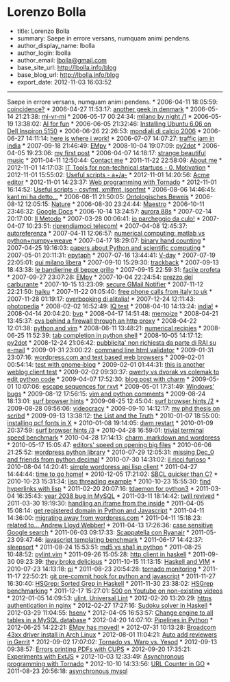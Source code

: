 # Lorenzo Bolla

- title: Lorenzo Bolla
- summary: Saepe in errore versans, numquam animi pendens.
- author_display_name: lbolla
- author_login: lbolla
- author_email: lbolla@gmail.com
- base_site_url: http://lbolla.info/blog
- base_blog_url: http://lbolla.info/blog
- export_date: 2012-11-03 16:03:52

----------------

Saepe in errore versans, numquam animi pendens. * 2006-04-11 18:05:59: [coincidence?](/2006/04/11/coincidence/) * 2006-04-27 11:53:17: [another geek in denmark](http://lbolla.info/blog/2006/04/27/another-geek-in-denmark/) * 2006-05-14 21:21:38: [mi-vr-mi](http://lbolla.info/blog/2006/05/14/mi-vr-mi/) * 2006-05-17 00:24:34: [milano by night /1](http://lbolla.info/blog/2006/05/17/milano-by-night-1/) * 2006-05-19 13:38:02: [AI for fun](http://lbolla.info/blog/2006/05/19/ai/) * 2006-06-05 21:32:46: [Installing Ubuntu 6.06 on Dell Inspiron 5150](http://lbolla.info/blog/2006/06/05/installing-ubuntu-606-on-dell-inspiron-5150/) * 2006-06-26 22:26:53: [mondiali di calcio 2006](http://lbolla.info/blog/2006/06/26/mondiali-di-calcio-2006/) * 2006-06-27 14:11:14: [here is where i work!](http://lbolla.info/blog/2006/06/27/here-is-where-i-work/) * 2006-07-07 14:07:27: [traffic jam in india](http://lbolla.info/blog/2006/07/07/traffic-jam-in-india/) * 2007-09-18 21:46:49: [EMpy](http://lbolla.info/blog/empy/) * 2008-10-04 19:07:09: [py2dot](http://lbolla.info/blog/py2dot/) * 2006-04-05 19:23:06: [my first post](http://lbolla.info/blog/2006/04/05/my-first-post/) * 2006-04-07 14:18:17: [strange beautiful music](http://lbolla.info/blog/2006/04/07/strange-beautiful-music/) * 2011-04-11 12:50:44: [Contact me](http://lbolla.info/blog/contact-me/) * 2011-11-22 22:58:09: [About me](http://lbolla.info/blog/me/) * 2012-11-01 14:17:03: [IT Tools for non-technical startups - 0. Motivation](http://lbolla.info/blog/?p=507) * 2012-11-01 15:55:02: [Useful scripts - a+/a-](http://lbolla.info/blog/?p=511) * 2012-11-01 14:20:56: [Acme editor](http://lbolla.info/blog/?p=513) * 2012-11-01 14:23:37: [Web programming with Tornado](http://lbolla.info/blog/?p=515) * 2012-11-01 16:14:52: [Useful scripts - csvfmt, xmlfmt, jsonfmt](http://lbolla.info/blog/?p=538) * 2006-08-06 14:46:45: [kant mi ha detto...](http://lbolla.info/blog/2006/08/06/16/) * 2006-08-11 21:50:05: [Ontologisches Beweis](http://lbolla.info/blog/2006/08/11/ontologisches-beweis/) * 2006-08-12 12:05:15: [Nature](http://lbolla.info/blog/2006/08/12/nature/) * 2006-08-30 23:24:44: [Maestro](http://lbolla.info/blog/2006/08/30/maestro/) * 2006-10-11 23:46:32: [Google Docs](http://lbolla.info/blog/2006/10/11/google-docs/) * 2006-10-14 13:24:57: [aurora 88s](http://lbolla.info/blog/2006/10/14/aurora-88s/) * 2007-02-14 20:17:00: [Il Metodo](http://lbolla.info/blog/2007/02/14/il-metodo/) * 2007-03-28 00:06:41: [io parcheggio da culo!](http://lbolla.info/blog/2007/03/28/io-parcheggio-da-culo/) * 2007-04-07 10:23:51: [riprendiamoci telecom!](http://lbolla.info/blog/2007/04/07/riprendiamoci-telecom/) * 2007-04-08 12:45:37: [autoreferenza](http://lbolla.info/blog/2007/04/08/autoreferenza/) * 2007-04-11 12:06:57: [numerical computing: matlab vs python+numpy+weave](http://lbolla.info/blog/2007/04/11/numerical-computing-matlab-vs-pythonnumpyweave/) * 2007-04-17 18:29:07: [binary hand counting](http://lbolla.info/blog/2007/04/17/binary-hand-counting/) * 2007-04-25 19:16:03: [papers about Python and scientific computing](http://lbolla.info/blog/2007/04/25/papers-about-python-and-scientific-computing/) * 2007-05-01 20:11:31: [epytaph](http://lbolla.info/blog/2007/05/01/epytaph/) * 2007-07-16 13:44:41: [V-day](http://lbolla.info/blog/2007/07/16/v-day/) * 2007-07-19 22:05:01: [qui milano libera](http://lbolla.info/blog/2007/07/19/qui-milano-libera/) * 2007-09-10 15:29:30: [trackback](http://lbolla.info/blog/2007/09/10/trackback/) * 2007-09-13 18:43:38: [le bandierine di beppe grillo](http://lbolla.info/blog/2007/09/13/le-bandierine-di-beppe-grillo/) * 2007-09-15 22:59:31: [facile profeta](http://lbolla.info/blog/2007/09/15/facile-profeta/) * 2007-09-27 23:07:28: [EMpy](http://lbolla.info/blog/2007/09/27/empy/) * 2007-10-04 22:24:54: [prezzo del carburante](http://lbolla.info/blog/2007/10/04/prezzo-del-carburante/) * 2007-10-15 13:23:09: [secure GMail Notifier](http://lbolla.info/blog/2007/10/15/secure-gmail-notifier/) * 2007-11-12 22:21:50: [haiku](http://lbolla.info/blog/2007/11/12/55/) * 2007-11-22 01:05:40: [free phone calls from italy to uk](http://lbolla.info/blog/2007/11/22/free-phone-calls-from-italy-to-uk/) * 2007-11-28 01:19:17: [overbooking di alitalia!](http://lbolla.info/blog/2007/11/28/overbooking-di-alitalia/) * 2007-12-24 12:11:43: [photopedia](http://lbolla.info/blog/2007/12/24/photopedia/) * 2008-02-02 16:52:49: [IQ test](http://lbolla.info/blog/2008/02/02/iq-test/) * 2008-04-10 14:13:24: [india!](http://lbolla.info/blog/2008/04/10/india/) * 2008-04-14 20:04:20: [bvp](http://lbolla.info/blog/2008/04/14/bvp/) * 2008-04-17 14:51:48: [memoize](http://lbolla.info/blog/2008/04/17/memoize/) * 2008-04-21 13:45:37: [cvs behind a firewall through an http proxy](http://lbolla.info/blog/2008/04/21/cvs-behind-a-firewall-through-an-http-proxy/) * 2008-04-22 12:01:38: [python and vim](http://lbolla.info/blog/2008/04/22/python-and-vim/) * 2008-06-11 13:48:21: [numerical recipies](http://lbolla.info/blog/2008/06/11/numerical-recipies/) * 2008-06-25 11:52:39: [tab completion in python shell](http://lbolla.info/blog/2008/06/25/tab-completion-in-python-shell/) * 2008-10-05 14:17:12: [py2dot](http://lbolla.info/blog/2008/10/05/py2dot/) * 2008-12-24 21:06:42: [pubblicita' non richiesta da parte di RAI su e-mail](http://lbolla.info/blog/2008/12/24/pubblicita-non-richiesta-da-parte-di-rai-su-e-mail/) * 2009-01-31 23:00:22: [command line html validator](http://lbolla.info/blog/2009/01/31/command-line-html-validator/) * 2009-01-31 23:07:16: [wordpress.com and text based web browsers](http://lbolla.info/blog/2009/01/31/wordpresscom-and-text-based-web-browsers/) * 2009-02-01 00:54:14: [test with gnome-blog](http://lbolla.info/blog/2009/02/01/test-with-gnome-blog/) * 2009-02-01 01:44:31: [this is another weblog client test](http://lbolla.info/blog/2009/02/01/this-is-another-weblog-client-test/) * 2009-02-02 09:30:37: [qwerty vs dvorak vs colemak to edit python code](http://lbolla.info/blog/2009/02/02/qwerty-vs-dvorak-vs-colemak-to-edit-python-code/) * 2009-04-07 17:52:30: [blog post with charm](http://lbolla.info/blog/2009/04/07/blog-post-with-charm/) * 2009-05-01 10:07:06: [escape sequences for rxvt](http://lbolla.info/blog/2009/05/01/escape-sequences-for-rxvt/) * 2009-05-01 17:31:49: [Windows' bugs](http://lbolla.info/blog/2009/05/01/windows-bugs/) * 2009-08-12 17:56:15: [vim and python comments](http://lbolla.info/blog/2009/08/12/vim-and-python-comments/) * 2009-08-24 18:13:01: [surf browser hints](http://lbolla.info/blog/2009/08/24/surf-browser-hints/) * 2009-08-25 12:45:04: [surf browser hints /2](http://lbolla.info/blog/2009/08/25/surf-browser-hints-2/) * 2009-08-28 09:56:06: [videocracy](http://lbolla.info/blog/2009/08/28/videocracy/) * 2009-09-10 14:12:17: [my phd thesis on scribd](http://lbolla.info/blog/2009/09/10/my-phd-thesis-on-scribd/) * 2009-09-13 13:38:12: [the List and the Truth](http://lbolla.info/blog/2009/09/13/134/) * 2010-01-07 18:55:00: [installing pcf fonts in X](http://lbolla.info/blog/2010/01/07/install-pcf-fonts-in-x/) * 2010-01-08 19:14:05: [dwm restart](http://lbolla.info/blog/2010/01/08/dwm-restart/) * 2010-01-09 20:37:59: [surf browser hints /3](http://lbolla.info/blog/2010/01/09/surf-browser-hints-3/) * 2010-04-28 16:59:01: [trivial terminal speed benchmark](http://lbolla.info/blog/2010/04/28/trivial-terminal-speed-benchmark/) * 2010-04-28 17:14:13: [charm, markdown and wordpress](http://lbolla.info/blog/2010/04/28/charm-markdown-and-wordpress/) * 2010-05-17 15:05:47: [editors' speed on opening big files](http://lbolla.info/blog/2010/05/17/editors-speed-on-opening-big-files/) * 2010-06-06 21:25:52: [wordpress python library](http://lbolla.info/blog/2010/06/06/wordpress-python-library/) * 2010-07-29 12:05:31: [missing Dec_0 and friends from python decimal](http://lbolla.info/blog/2010/07/29/missing-dec_0-and-friends-from-python-decimal/) * 2010-07-30 14:31:02: [il ricci furioso](http://lbolla.info/blog/2010/07/30/il-ricci-furioso/) * 2010-08-04 14:20:41: [simple wordpress api lisp client](http://lbolla.info/blog/2010/08/04/simple-wordpress-api-lisp-client/) * 2011-04-27 14:44:44: [time to go home!](http://lbolla.info/blog/2011/04/27/time-to-go-home/) * 2010-12-05 17:21:02: [SBCL quicker than C?](http://lbolla.info/blog/2010/12/05/sbcl-quicker-than-c/) * 2010-10-23 15:31:34: [lisp threading example](http://lbolla.info/blog/2010/10/23/lisp-threading-example/) * 2010-10-23 15:55:30: [find hyperlinks with lisp](http://lbolla.info/blog/2010/10/23/find-hyperlinks-with-lisp/) * 2011-02-20 20:07:16: [tdaemon for python3](http://lbolla.info/blog/2011/02/20/tdaemon-for-python3/) * 2011-03-04 16:35:43: [year 2038 bug in MySQL](http://lbolla.info/blog/2011/03/04/year-2038-bug-in-mysql/) * 2011-03-11 18:14:42: [twill revived](http://lbolla.info/blog/2011/03/11/twill-revived/) * 2011-03-30 19:19:30: [handling an iframe from the inside](http://lbolla.info/blog/2011/03/30/handling-an-iframe-from-the-inside/) * 2011-04-05 15:08:14: [get registered domain in Python and Javascript](http://lbolla.info/blog/2011/04/05/get-registered-domain-in-python-and-javascript/) * 2011-04-11 14:36:00: [migrating away from wordpress.com](http://lbolla.info/blog/2011/04/11/migrating-away-from-wordpress-com/) * 2011-04-11 15:18:23: [related to... Andrew Lloyd Webber!](http://lbolla.info/blog/2011/04/11/related-to-andrew-lloyd-webber/) * 2011-04-13 17:26:36: [case sensitive Google search](http://lbolla.info/blog/2011/04/13/case-sensitive-google-search/) * 2011-06-03 09:17:33: [Scappatella con Ryanair](http://lbolla.info/blog/2011/06/03/scappatella-con-ryanair/) * 2011-05-23 09:47:46: [javascript templating benchmark](http://lbolla.info/blog/2011/05/23/javascript-templating-benchmark/) * 2011-06-17 14:42:37: [sleepsort](http://lbolla.info/blog/2011/06/17/sleepsort/) * 2011-08-24 15:53:51: [md5 vs sha1 in python](http://lbolla.info/blog/2011/08/24/md5-vs-sha1-in-python/) * 2011-08-25 10:48:52: [pylint.vim](http://lbolla.info/blog/2011/08/25/pylint-vim/) * 2011-09-26 15:05:28: [http client in haskell](http://lbolla.info/blog/2011/09/26/http-client-in-haskell/) * 2011-09-30 09:23:39: [they broke delicious](http://lbolla.info/blog/2011/09/30/they-broke-delicious/) * 2011-10-15 11:13:15: [Haskell and VIM](http://lbolla.info/blog/2011/10/15/haskell-and-vim/) * 2010-07-23 14:13:18: [pi](http://lbolla.info/blog/2010/07/23/pi/) * 2011-08-23 20:54:28: [tornado monitoring](http://lbolla.info/blog/2011/08/23/tornado-monitoring/) * 2011-11-17 22:50:21: [git pre-commit hook for python and javascript](http://lbolla.info/blog/2011/11/17/git-pre-commit-hook-for-python-and-javascript/) * 2011-11-27 16:30:40: [HSGrep: Sorted Grep in Haskell](http://lbolla.info/blog/2011/11/27/hsgrep-sorted-grep-in-haskell/) * 2011-11-30 23:38:02: [HSGrep benchmarking](http://lbolla.info/blog/2011/11/30/hsgrep-benchmarking/) * 2011-12-17 15:27:01: [500 on Youtube on non-existing videos](http://lbolla.info/blog/2011/12/17/500-on-youtube-on-non-existing-videos/) * 2012-01-05 14:09:53: [ulint, Universal Lint](http://lbolla.info/blog/2012/01/05/ulint-universal-lint/) * 2012-02-20 13:20:29: [https authentication in nginx](http://lbolla.info/blog/2012/02/20/https-authentication-in-nginx/) * 2012-02-27 17:27:16: [Sudoku solver in Haskell](http://lbolla.info/blog/2012/02/27/sudoku-solver-in-haskell/) * 2012-03-29 11:04:55: [hsenv](http://lbolla.info/blog/2012/03/29/hsenv/) * 2012-04-05 16:53:57: [Change engine to all tables in a MySQL database](http://lbolla.info/blog/2012/04/05/change-engine-to-all-tables-in-a-mysql-database/) * 2012-04-20 14:07:10: [Pipelines in Python](http://lbolla.info/blog/2012/04/20/pipelines-in-python/) * 2012-06-25 14:22:21: [EMpy has moved!](http://lbolla.info/blog/2012/06/25/empy-has-moved/) * 2012-07-31 10:13:28: [Broadcom 43xx driver install in Arch Linux](http://lbolla.info/blog/2012/07/31/broadcom-43xx-driver-install-in-arch-linux/) * 2012-08-01 11:04:21: [Auto add reviewers in Gerrit](http://lbolla.info/blog/2012/08/01/auto-add-reviewers-in-gerrit/) * 2012-09-02 17:07:02: [Tornado vs. Warp vs. Yesod](http://lbolla.info/blog/2012/09/02/tornado-vs-warp-vs-yesod/) * 2012-09-13 09:38:57: [Errors printing PDFs with CUPS](http://lbolla.info/blog/2012/09/13/errors-printing-pdfs-with-cups/) * 2012-09-20 17:35:21: [Experiments with ExtJS](http://lbolla.info/blog/2012/09/20/experiments-with-extjs/) * 2012-10-03 12:33:49: [Asynchronous programming with Tornado](http://lbolla.info/blog/2012/10/03/asynchronous-programming-with-tornado/) * 2012-10-10 14:33:56: [URL Counter in GO](http://lbolla.info/blog/2012/10/10/url-counter-in-go/) * 2011-08-23 20:56:18: [asynchronous mysql](http://lbolla.info/blog/2011/08/23/asynchronous-mysql/)